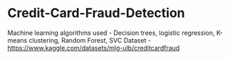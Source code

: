 # Credit-Card-Fraud-Detection
Machine learning algorithms used - Decision trees, logistic regression, K-means clustering, Random Forest, SVC
Dataset - https://www.kaggle.com/datasets/mlg-ulb/creditcardfraud
